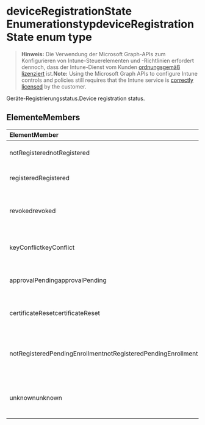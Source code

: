 # <a name="deviceregistrationstate-enum-type"></a><span data-ttu-id="fe10e-101">deviceRegistrationState Enumerationstyp</span><span class="sxs-lookup"><span data-stu-id="fe10e-101">deviceRegistrationState enum type</span></span>

> <span data-ttu-id="fe10e-102">**Hinweis:** Die Verwendung der Microsoft Graph-APIs zum Konfigurieren von Intune-Steuerelementen und -Richtlinien erfordert dennoch, dass der Intune-Dienst vom Kunden [ordnungsgemäß lizenziert](https://go.microsoft.com/fwlink/?linkid=839381) ist.</span><span class="sxs-lookup"><span data-stu-id="fe10e-102">**Note:** Using the Microsoft Graph APIs to configure Intune controls and policies still requires that the Intune service is [correctly licensed](https://go.microsoft.com/fwlink/?linkid=839381) by the customer.</span></span>

<span data-ttu-id="fe10e-103">Geräte-Registrierungsstatus.</span><span class="sxs-lookup"><span data-stu-id="fe10e-103">Device registration status.</span></span>
## <a name="members"></a><span data-ttu-id="fe10e-104">Elemente</span><span class="sxs-lookup"><span data-stu-id="fe10e-104">Members</span></span>
|<span data-ttu-id="fe10e-105">Element</span><span class="sxs-lookup"><span data-stu-id="fe10e-105">Member</span></span>|<span data-ttu-id="fe10e-106">Wert</span><span class="sxs-lookup"><span data-stu-id="fe10e-106">Value</span></span>|<span data-ttu-id="fe10e-107">Beschreibung</span><span class="sxs-lookup"><span data-stu-id="fe10e-107">Description</span></span>|
|:---|:---|:---|
|<span data-ttu-id="fe10e-108">notRegistered</span><span class="sxs-lookup"><span data-stu-id="fe10e-108">notRegistered</span></span>|<span data-ttu-id="fe10e-109">0</span><span class="sxs-lookup"><span data-stu-id="fe10e-109">0%</span></span>|<span data-ttu-id="fe10e-110">Das Gerät ist nicht registriert.</span><span class="sxs-lookup"><span data-stu-id="fe10e-110">The device is not registered.</span></span>|
|<span data-ttu-id="fe10e-111">registered</span><span class="sxs-lookup"><span data-stu-id="fe10e-111">Registered</span></span>|<span data-ttu-id="fe10e-112">2</span><span class="sxs-lookup"><span data-stu-id="fe10e-112">-2</span></span>|<span data-ttu-id="fe10e-113">Das Gerät ist registriert.</span><span class="sxs-lookup"><span data-stu-id="fe10e-113">The device is registered.</span></span>|
|<span data-ttu-id="fe10e-114">revoked</span><span class="sxs-lookup"><span data-stu-id="fe10e-114">revoked</span></span>|<span data-ttu-id="fe10e-115">3</span><span class="sxs-lookup"><span data-stu-id="fe10e-115">-3</span></span>|<span data-ttu-id="fe10e-116">Das Gerät wurde blockiert, zurückgesetzt oder deaktiviert.</span><span class="sxs-lookup"><span data-stu-id="fe10e-116">The device has been blocked, wiped or retired.</span></span>|
|<span data-ttu-id="fe10e-117">keyConflict</span><span class="sxs-lookup"><span data-stu-id="fe10e-117">keyConflict</span></span>|<span data-ttu-id="fe10e-118">4</span><span class="sxs-lookup"><span data-stu-id="fe10e-118">-4</span></span>|<span data-ttu-id="fe10e-119">Das Gerät hat einen Konflikt mit einem Key.</span><span class="sxs-lookup"><span data-stu-id="fe10e-119">The device has a key conflict.</span></span>|
|<span data-ttu-id="fe10e-120">approvalPending</span><span class="sxs-lookup"><span data-stu-id="fe10e-120">approvalPending</span></span>|<span data-ttu-id="fe10e-121">5</span><span class="sxs-lookup"><span data-stu-id="fe10e-121">$-5</span></span>|<span data-ttu-id="fe10e-122">Für das Gerät steht die Genehmigung noch aus.</span><span class="sxs-lookup"><span data-stu-id="fe10e-122">The device is pending approval.</span></span>|
|<span data-ttu-id="fe10e-123">certificateReset</span><span class="sxs-lookup"><span data-stu-id="fe10e-123">certificateReset</span></span>|<span data-ttu-id="fe10e-124">6</span><span class="sxs-lookup"><span data-stu-id="fe10e-124">-6</span></span>|<span data-ttu-id="fe10e-125">Das Zertifikat des Geräts wurde zurückgesetzt.</span><span class="sxs-lookup"><span data-stu-id="fe10e-125">The device certificate has been reset.</span></span>|
|<span data-ttu-id="fe10e-126">notRegisteredPendingEnrollment</span><span class="sxs-lookup"><span data-stu-id="fe10e-126">notRegisteredPendingEnrollment</span></span>|<span data-ttu-id="fe10e-127">7</span><span class="sxs-lookup"><span data-stu-id="fe10e-127">-7</span></span>|<span data-ttu-id="fe10e-128">Das Gerät ist nicht registriert und die Anmeldung steht noch aus.</span><span class="sxs-lookup"><span data-stu-id="fe10e-128">The device is not registered and pending enrollment.</span></span>|
|<span data-ttu-id="fe10e-129">unknown</span><span class="sxs-lookup"><span data-stu-id="fe10e-129">unknown</span></span>|<span data-ttu-id="fe10e-130">8</span><span class="sxs-lookup"><span data-stu-id="fe10e-130">-8</span></span>|<span data-ttu-id="fe10e-131">Der Registrierungsstatus des Geräts ist unbekannt.</span><span class="sxs-lookup"><span data-stu-id="fe10e-131">The device registration status is unknown.</span></span>|








